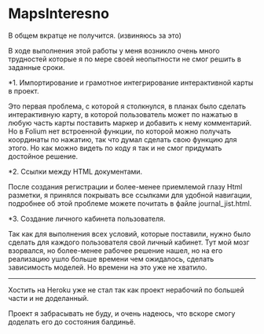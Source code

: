 # MapsInteresno

В общем вкратце не получится. (извиняюсь за это)

В ходе выполнения этой работы у меня возникло очень много трудностей которые я по мере своей неопытности не смог решить в заданные сроки.

*1. Импортирование и грамотное интегрирование интерактивной карты в проект.

Это первая проблема, с которой я столкнулся, в планах было сделать интерактивную карту, в которой пользователь может по нажатью в любую часть карты поставить маркер и добавить к нему комментарий. Но в Folium нет встроенной функции, по которой можно получать координаты по нажатию, так что думал сделать свою функцию для этого. Но как можно видеть по коду я так и не смог придумать достойное решение.

*2. Ссылки между HTML документами.

После создания регистрации и более-менее приемлемой глазу Html разметки, я принялся покрывать все ссылками для удобной навигации, подробнее об этой проблеме можете почитать в файле journal_jist.html.

*3. Создание личного кабинета пользователя.

Так как для выполнения всех условий, которые поставили, нужно было сделать для каждого пользователя свой личный кабинет. Тут мой мозг взорвался, но более-менее рабочее решение нашел, но на его реализацию ушло больше времени чем ожидалось, сделать зависимость моделей. Но времени на это уже не хватило.

-----------------------------------------------------------------------------



Хостить на Heroku уже не стал так как проект нерабочий по большей части и не доделанный.



Проект я забрасывать не буду, и очень надеюсь, что вскоре смогу доделать его до состояния балдиньё.
